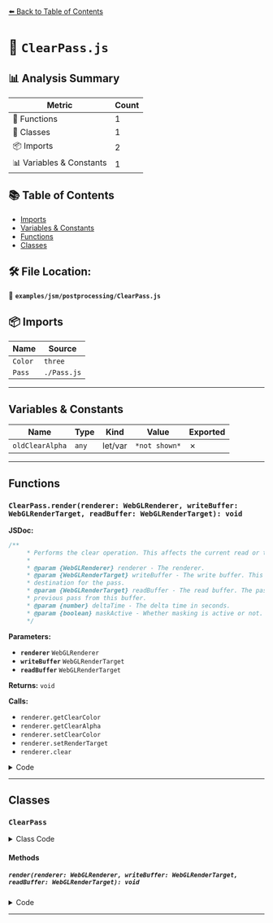 [⬅️ Back to Table of Contents](../../../index.md)

# 📄 `ClearPass.js`

## 📊 Analysis Summary

| Metric | Count |
|--------|-------|
| 🔧 Functions | 1 |
| 🧱 Classes | 1 |
| 📦 Imports | 2 |
| 📊 Variables & Constants | 1 |

## 📚 Table of Contents

- [Imports](#imports)
- [Variables & Constants](#variables-constants)
- [Functions](#functions)
- [Classes](#classes)

## 🛠️ File Location:
📂 **`examples/jsm/postprocessing/ClearPass.js`**

## 📦 Imports

| Name | Source |
|------|--------|
| `Color` | `three` |
| `Pass` | `./Pass.js` |


---

## Variables & Constants

| Name | Type | Kind | Value | Exported |
|------|------|------|-------|----------|
| `oldClearAlpha` | `any` | let/var | `*not shown*` | ✗ |


---

## Functions

### `ClearPass.render(renderer: WebGLRenderer, writeBuffer: WebGLRenderTarget, readBuffer: WebGLRenderTarget): void`

**JSDoc:**
```typescript
/**
	 * Performs the clear operation. This affects the current read or the default framebuffer.
	 *
	 * @param {WebGLRenderer} renderer - The renderer.
	 * @param {WebGLRenderTarget} writeBuffer - The write buffer. This buffer is intended as the rendering
	 * destination for the pass.
	 * @param {WebGLRenderTarget} readBuffer - The read buffer. The pass can access the result from the
	 * previous pass from this buffer.
	 * @param {number} deltaTime - The delta time in seconds.
	 * @param {boolean} maskActive - Whether masking is active or not.
	 */
```

**Parameters:**

- **`renderer`** `WebGLRenderer`
- **`writeBuffer`** `WebGLRenderTarget`
- **`readBuffer`** `WebGLRenderTarget`

**Returns:** `void`

**Calls:**

- `renderer.getClearColor`
- `renderer.getClearAlpha`
- `renderer.setClearColor`
- `renderer.setRenderTarget`
- `renderer.clear`

<details><summary>Code</summary>

```typescript
render( renderer, writeBuffer, readBuffer /*, deltaTime, maskActive */ ) {

		let oldClearAlpha;

		if ( this.clearColor ) {

			renderer.getClearColor( this._oldClearColor );
			oldClearAlpha = renderer.getClearAlpha();

			renderer.setClearColor( this.clearColor, this.clearAlpha );

		}

		renderer.setRenderTarget( this.renderToScreen ? null : readBuffer );
		renderer.clear();

		if ( this.clearColor ) {

			renderer.setClearColor( this._oldClearColor, oldClearAlpha );

		}

	}
```
</details>


---

## Classes

### `ClearPass`

<details><summary>Class Code</summary>

```ts
class ClearPass extends Pass {

	/**
	 * Constructs a new clear pass.
	 *
	 * @param {(number|Color|string)} [clearColor=0x000000] - The clear color.
	 * @param {number} [clearAlpha=0] - The clear alpha.
	 */
	constructor( clearColor = 0x000000, clearAlpha = 0 ) {

		super();

		/**
		 * Overwritten to disable the swap.
		 *
		 * @type {boolean}
		 * @default false
		 */
		this.needsSwap = false;

		/**
		 * The clear color.
		 *
		 * @type {(number|Color|string)}
		 * @default 0x000000
		 */
		this.clearColor = clearColor;

		/**
		 * The clear alpha.
		 *
		 * @type {number}
		 * @default 0
		 */
		this.clearAlpha = clearAlpha;

		// internals

		this._oldClearColor = new Color();

	}

	/**
	 * Performs the clear operation. This affects the current read or the default framebuffer.
	 *
	 * @param {WebGLRenderer} renderer - The renderer.
	 * @param {WebGLRenderTarget} writeBuffer - The write buffer. This buffer is intended as the rendering
	 * destination for the pass.
	 * @param {WebGLRenderTarget} readBuffer - The read buffer. The pass can access the result from the
	 * previous pass from this buffer.
	 * @param {number} deltaTime - The delta time in seconds.
	 * @param {boolean} maskActive - Whether masking is active or not.
	 */
	render( renderer, writeBuffer, readBuffer /*, deltaTime, maskActive */ ) {

		let oldClearAlpha;

		if ( this.clearColor ) {

			renderer.getClearColor( this._oldClearColor );
			oldClearAlpha = renderer.getClearAlpha();

			renderer.setClearColor( this.clearColor, this.clearAlpha );

		}

		renderer.setRenderTarget( this.renderToScreen ? null : readBuffer );
		renderer.clear();

		if ( this.clearColor ) {

			renderer.setClearColor( this._oldClearColor, oldClearAlpha );

		}

	}

}
```
</details>

#### Methods

##### `render(renderer: WebGLRenderer, writeBuffer: WebGLRenderTarget, readBuffer: WebGLRenderTarget): void`

<details><summary>Code</summary>

```ts
render( renderer, writeBuffer, readBuffer /*, deltaTime, maskActive */ ) {

		let oldClearAlpha;

		if ( this.clearColor ) {

			renderer.getClearColor( this._oldClearColor );
			oldClearAlpha = renderer.getClearAlpha();

			renderer.setClearColor( this.clearColor, this.clearAlpha );

		}

		renderer.setRenderTarget( this.renderToScreen ? null : readBuffer );
		renderer.clear();

		if ( this.clearColor ) {

			renderer.setClearColor( this._oldClearColor, oldClearAlpha );

		}

	}
```
</details>


---